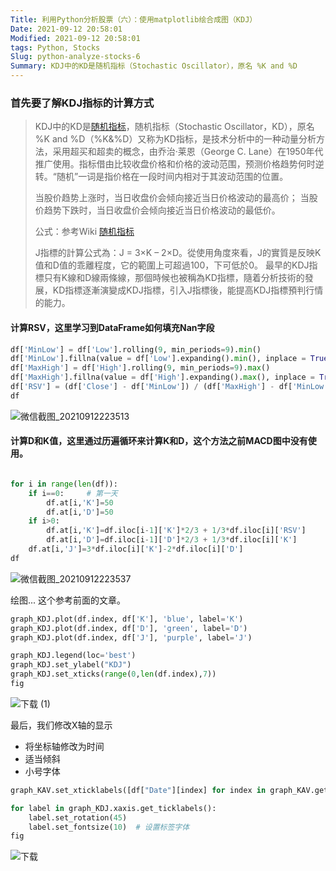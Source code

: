 ```yaml
---
Title: 利用Python分析股票（六）：使用matplotlib绘合成图（KDJ）
Date: 2021-09-12 20:58:01
Modified: 2021-09-12 20:58:01
tags: Python, Stocks
Slug: python-analyze-stocks-6
Summary: KDJ中的KD是随机指标（Stochastic Oscillator），原名 %K and %D
---
```



### 首先要了解KDJ指标的计算方式

> KDJ中的KD是[随机指标](https://zh.wikipedia.org/wiki/%E9%9A%8F%E6%9C%BA%E6%8C%87%E6%A0%87)，随机指标（Stochastic Oscillator，KD），原名 %K and %D（%K&%D）又称为KD指标，是技术分析中的一种动量分析方法，采用超买和超卖的概念，由乔治·莱恩（George C. Lane）在1950年代推广使用。指标借由比较收盘价格和价格的波动范围，预测价格趋势何时逆转。“随机”一词是指价格在一段时间内相对于其波动范围的位置。
> 
> 当股价趋势上涨时，当日收盘价会倾向接近当日价格波动的最高价；
> 当股价趋势下跌时，当日收盘价会倾向接近当日价格波动的最低价。
> 
> 公式：参考Wiki [随机指标](https://zh.wikipedia.org/wiki/%E9%9A%8F%E6%9C%BA%E6%8C%87%E6%A0%87)
>
>  J指標的計算公式為：J = 3×K – 2×D。從使用角度來看，J的實質是反映K值和D值的乖離程度，它的範圍上可超過100，下可低於0。
> 最早的KDJ指標只有K線和D線兩條線，那個時候也被稱為KD指標，隨着分析技術的發展，KD指標逐漸演變成KDJ指標，引入J指標後，能提高KDJ指標預判行情的能力。


#### 计算RSV，这里学习到DataFrame如何填充Nan字段
```python
df['MinLow'] = df['Low'].rolling(9, min_periods=9).min()
df['MinLow'].fillna(value = df['Low'].expanding().min(), inplace = True)     #  填充Nan字段
df['MaxHigh'] = df['High'].rolling(9, min_periods=9).max()
df['MaxHigh'].fillna(value = df['High'].expanding().max(), inplace = True)   #  填充Nan字段
df['RSV'] = (df['Close'] - df['MinLow']) / (df['MaxHigh'] - df['MinLow']) * 100
df
```

![微信截图_20210912223513]({static}/images/132991805-a74d50c1-cad3-42c9-91ec-1ebb3dfb334d.png)



#### 计算D和K值，这里通过历遍循环来计算K和D，这个方法之前MACD图中没有使用。
```python

for i in range(len(df)):
    if i==0:     # 第一天
        df.at[i,'K']=50
        df.at[i,'D']=50
    if i>0:
        df.at[i,'K']=df.iloc[i-1]['K']*2/3 + 1/3*df.iloc[i]['RSV']
        df.at[i,'D']=df.iloc[i-1]['D']*2/3 + 1/3*df.iloc[i]['K']
    df.at[i,'J']=3*df.iloc[i]['K']-2*df.iloc[i]['D']
df
```

![微信截图_20210912223537]({static}/images/132991818-6d9d5220-baf7-495a-af71-7c0c97a4253a.png)


绘图... 这个参考前面的文章。
```python
graph_KDJ.plot(df.index, df['K'], 'blue', label='K') 
graph_KDJ.plot(df.index, df['D'], 'green', label='D') 
graph_KDJ.plot(df.index, df['J'], 'purple', label='J') 

graph_KDJ.legend(loc='best')
graph_KDJ.set_ylabel("KDJ")
graph_KDJ.set_xticks(range(0,len(df.index),7))
fig

```

![下载 (1)]({static}/images/132991894-1570b98f-8bff-4a86-a1f1-c389e5586ffd.png)

最后，我们修改X轴的显示
- 将坐标轴修改为时间
- 适当倾斜
- 小号字体

```python
graph_KAV.set_xticklabels([df["Date"][index] for index in graph_KAV.get_xticks()])  # 标签设置为日期

for label in graph_KDJ.xaxis.get_ticklabels():
    label.set_rotation(45)
    label.set_fontsize(10)  # 设置标签字体
fig
```

![下载]({static}/images/132991941-30c4808d-5084-4b6d-936a-9af2db475d0f.png)


